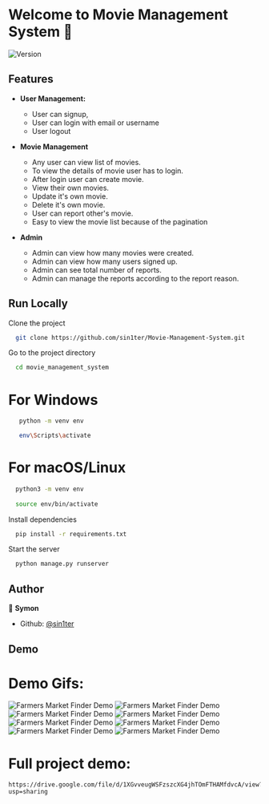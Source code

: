 # Welcome to Movie Management System 👋

![Version](https://img.shields.io/badge/version-v1-blue.svg?cacheSeconds=2592000)

## Features

- **User Management:**
  - User can signup, 
  - User can login with email or username
  - User logout

- **Movie Management**
  - Any user can view list of movies.
  - To view the details of movie user has to login.
  - After login user can create movie.
  - View their own movies. 
  - Update it's own movie.
  - Delete it's own movie.
  - User can report other's movie.
  - Easy to view the movie list because of the pagination

- **Admin**
    - Admin can view how many movies were created.
    - Admin can view how many users signed up.
    - Admin can see total number of reports.
    - Admin can manage the reports according to the report reason.
  

## Run Locally

Clone the project

```bash
  git clone https://github.com/sin1ter/Movie-Management-System.git
```

Go to the project directory

```bash
  cd movie_management_system
```

# For Windows
```bash 
   python -m venv env

   env\Scripts\activate
```

 # For macOS/Linux
 ```bash
   python3 -m venv env
   
   source env/bin/activate
   ```

Install dependencies

```bash
  pip install -r requirements.txt
```

Start the server

```bash
  python manage.py runserver
```
    
## Author

👤 **Symon**

- Github: [@sin1ter](https://github.com/sin1ter)
## Demo



# Demo Gifs:
![Farmers Market Finder Demo](project_show/1.gif)
![Farmers Market Finder Demo](project_show/2.gif)
![Farmers Market Finder Demo](project_show/3.gif)
![Farmers Market Finder Demo](project_show/4.gif)
![Farmers Market Finder Demo](project_show/5.gif)
![Farmers Market Finder Demo](project_show/6.gif)
![Farmers Market Finder Demo](project_show/7.gif)
![Farmers Market Finder Demo](project_show/8.gif)


# Full project demo:
```
https://drive.google.com/file/d/1XGvveugWSFzszcXG4jhTOmFTHAMfdvcA/view?usp=sharing
```